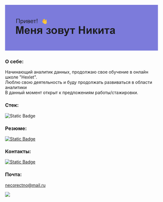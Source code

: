 ![A](https://github.com/NectarHeHe/NectarHeHe/blob/main/header.png)
### О себе:
Начинающий аналитик данных, продолжаю свое обучение в онлайн школе "Hexlet".\
Люблю свою деятельность и буду продолжать развиваться в области аналитики\
В данный момент открыт к предложениям работы/стажировки.
### Стек:
![Static Badge](<img src="https://cdn.jsdelivr.net/gh/devicons/devicon/icons/postgresql/postgresql-original.svg" height = 40 width = 40/>)
### Резюме:
[![Static Badge](https://img.shields.io/badge/HexletCV-20B2AA)](https://cv.hexlet.io/ru/resumes/3265)
### Контакты:
[![Static Badge](https://img.shields.io/badge/telegram-20B2AA)](https://t.me/nectarrrr)
### Почта:
necorectno@mail.ru




![](http://github-profile-summary-cards.vercel.app/api/cards/profile-details?username=NectarHeHe&theme=aura)
<!--
**NectarHeHe/NectarHeHe** is a ✨ _special_ ✨ repository because its `README.md` (this file) appears on your GitHub profile.

Here are some ideas to get you started:

- 🔭 I’m currently working on ...
- 🌱 I’m currently learning ...
- 👯 I’m looking to collaborate on ...
- 🤔 I’m looking for help with ...
- 💬 Ask me about ...
- 📫 How to reach me: ...
- 😄 Pronouns: ...
- ⚡ Fun fact: ...
-->
